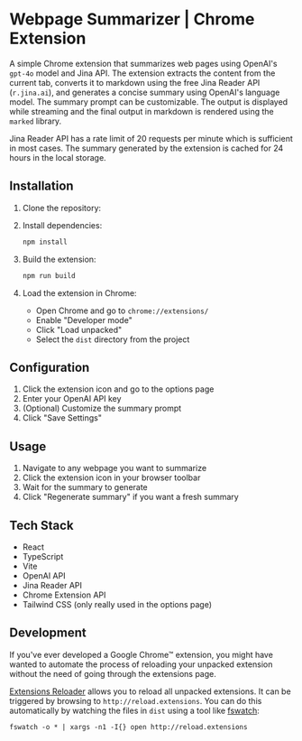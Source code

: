 # Webpage Summarizer | Chrome Extension

A simple Chrome extension that summarizes web pages using OpenAI's `gpt-4o` model and Jina API. The extension extracts the content from the current tab, converts it to markdown using the free Jina Reader API (`r.jina.ai`), and generates a concise summary using OpenAI's language model. The summary prompt can be customizable. The output is displayed while streaming and the final output in markdown is rendered using the `marked` library.

Jina Reader API has a rate limit of 20 requests per minute which is sufficient in most cases. The summary generated by the extension is cached for 24 hours in the local storage.

## Installation

1. Clone the repository:

2. Install dependencies:
   ```bash
   npm install
   ```

3. Build the extension:
   ```bash
   npm run build
   ```

4. Load the extension in Chrome:
   - Open Chrome and go to `chrome://extensions/`
   - Enable "Developer mode"
   - Click "Load unpacked"
   - Select the `dist` directory from the project

## Configuration

1. Click the extension icon and go to the options page
2. Enter your OpenAI API key
3. (Optional) Customize the summary prompt
4. Click "Save Settings"

## Usage

1. Navigate to any webpage you want to summarize
2. Click the extension icon in your browser toolbar
3. Wait for the summary to generate
4. Click "Regenerate summary" if you want a fresh summary

## Tech Stack

- React
- TypeScript
- Vite
- OpenAI API
- Jina Reader API
- Chrome Extension API
- Tailwind CSS (only really used in the options page)

## Development

If you've ever developed a Google Chrome™ extension, you might have wanted to automate the process of reloading your unpacked extension without the need of going through the extensions page.

[Extensions Reloader](https://chromewebstore.google.com/detail/extensions-reloader/fimgfedafeadlieiabdeeaodndnlbhid) allows you to reload all unpacked extensions. It can be triggered by browsing to `http://reload.extensions`. You can do this automatically by watching the files in `dist` using a tool like [fswatch](https://emcrisostomo.github.io/fswatch/):
```
fswatch -o * | xargs -n1 -I{} open http://reload.extensions
```
